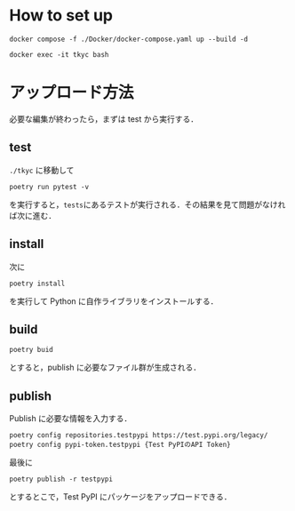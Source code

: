 # How to set up 
```
docker compose -f ./Docker/docker-compose.yaml up --build -d
```
```
docker exec -it tkyc bash    
```

# アップロード方法
必要な編集が終わったら，まずは test から実行する．

## test
` ./tkyc ` に移動して
```
poetry run pytest -v
```
を実行すると，` tests `にあるテストが実行される．その結果を見て問題がなければ次に進む．

## install
次に
```
poetry install
```
を実行して Python に自作ライブラリをインストールする．

## build
```
poetry buid
```
とすると，publish に必要なファイル群が生成される．

## publish
Publish に必要な情報を入力する．
```
poetry config repositories.testpypi https://test.pypi.org/legacy/
poetry config pypi-token.testpypi {Test PyPIのAPI Token}
```
最後に
```
poetry publish -r testpypi
```
とするとこで，Test PyPI にパッケージをアップロードできる．